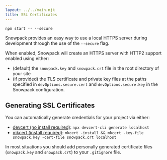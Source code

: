 ```yaml
---
layout: ../../main.njk
title: SSL Certificates
---
```


```
npm start -- --secure
```

Snowpack provides an easy way to use a local HTTPS server during development through the use of the `--secure` flag.

When enabled, Snowpack will create an HTTPS server with HTTP2 support enabled using either:

  - (default) the `snowpack.key` and `snowpack.crt` file in the root directory of your site
  - (if provided) the TLS certificate and private key files at the paths specified in `devOptions.secure.cert` and `devOptions.secure.key` in the Snowpack configuration.

## Generating SSL Certificates

You can automatically generate credentials for your project via either:

- [devcert (no install required)](https://github.com/davewasmer/devcert-cli): `npx devcert-cli generate localhost`
- [mkcert (install required)](https://github.com/FiloSottile/mkcert): `mkcert -install && mkcert -key-file snowpack.key -cert-file snowpack.crt localhost`

In most situations you should add personally generated certificate files (`snowpack.key` and `snowpack.crt`) to your `.gitignore` file.
